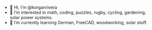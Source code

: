 - 👋 Hi, I’m @korganrivera
- 👀 I’m interested in math, coding, puzzles, rugby, cycling, gardening, solar power systems.
- 🌱 I’m currently learning German, FreeCAD, woodworking, solar stuff.

<!---
korganrivera/korganrivera is a ✨ special ✨ repository because its `README.md` (this file) appears on your GitHub profile.
You can click the Preview link to take a look at your changes.
--->
